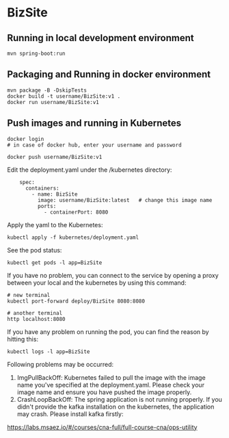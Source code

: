 # BizSite

## Running in local development environment

```
mvn spring-boot:run
```

## Packaging and Running in docker environment

```
mvn package -B -DskipTests
docker build -t username/BizSite:v1 .
docker run username/BizSite:v1
```

## Push images and running in Kubernetes

```
docker login 
# in case of docker hub, enter your username and password

docker push username/BizSite:v1
```

Edit the deployment.yaml under the /kubernetes directory:
```
    spec:
      containers:
        - name: BizSite
          image: username/BizSite:latest   # change this image name
          ports:
            - containerPort: 8080

```

Apply the yaml to the Kubernetes:
```
kubectl apply -f kubernetes/deployment.yaml
```

See the pod status:
```
kubectl get pods -l app=BizSite
```

If you have no problem, you can connect to the service by opening a proxy between your local and the kubernetes by using this command:
```
# new terminal
kubectl port-forward deploy/BizSite 8080:8080

# another terminal
http localhost:8080
```

If you have any problem on running the pod, you can find the reason by hitting this:
```
kubectl logs -l app=BizSite
```

Following problems may be occurred:

1. ImgPullBackOff:  Kubernetes failed to pull the image with the image name you've specified at the deployment.yaml. Please check your image name and ensure you have pushed the image properly.
1. CrashLoopBackOff: The spring application is not running properly. If you didn't provide the kafka installation on the kubernetes, the application may crash. Please install kafka firstly:

https://labs.msaez.io/#/courses/cna-full/full-course-cna/ops-utility

